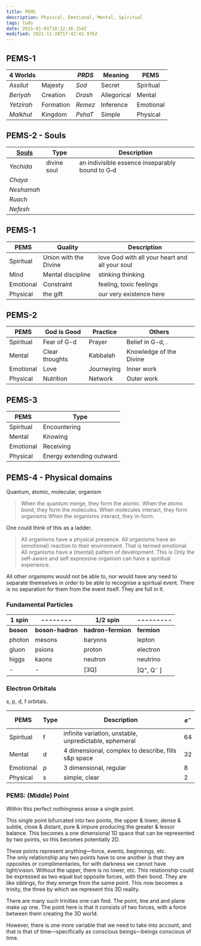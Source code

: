 ```yaml
---
title: PEMS
description: Physical, Emotional, Mental, Spiritual
tags: todo
date: 2015-01-01T18:12:16.154Z
modified: 2021-11-28T17:42:42.976Z
---
```


## PEMS-1

| 4 Worlds   |           | _PRDS_  | Meaning     | PEMS      |
| ---------- | --------- | ------- | ----------- | --------- |
| _Assilut_  | Majesty   | _Sod_   | Secret      | Spiritual |
| _Beriyah_  | Creation  | _Drash_ | Allegorical | Mental    |
| _Yetzirah_ | Formation | _Remez_ | Inference   | Emotional |
| _Malkhut_  | Kingdom   | _PshaT_ | Simple      | Physical  |

## PEMS-2 - Souls

| [Souls](https://www.chabad.org/kabbalah/article_cdo/aid/380651/jewish/Neshamah-Levels-of-Soul-Consciousness.htm) | Type        | Description                                     |
| ---------------------------------------------------------------------------------------------------------------- | ----------- | ----------------------------------------------- |
| _Yechida_                                                                                                        | divine soul | an indivisible essence inseparably bound to G‑d |
| _Chaya_                                                                                                          |             |
| _Neshamah_                                                                                                       |             |
| _Ruach_                                                                                                          |             |
| _Nefesh_                                                                                                         |             |

## PEMS-1

| PEMS      | Quality               | Description                                    |
| --------- | --------------------- | ---------------------------------------------- |
| Spiritual | Union with the Divine | love God with all your heart and all your soul |
| Mind      | Mental discipline     | stinking thinking                              |
| Emotional | Constraint            | feeling, toxic feelings                        |
| Physical  | the gift              | our very existence here                        |

## PEMS-2

| PEMS      | God is Good    | Practice   | Others                  |
| --------- | -------------- | ---------- | ----------------------- |
| Spiritual | Fear of G-d    | Prayer     | Belief in G-d, .        |
| Mental    | Clear thoughts | Kabbalah   | Knowledge of the Divine |
| Emotional | Love           | Journeying | Inner work              |
| Physical  | Nutrition      | Network    | Outer work              |

## PEMS-3

| PEMS      | Type                     |
| --------- | ------------------------ |
| Spiritual | Encountering             |
| Mental    | Knowing                  |
| Emotional | Receiving                |
| Physical  | Energy extending outward |

## PEMS-4 - Physical domains

Quantum, atomic, molecular, organism

> When the quantum merge, they form the atomic.
> When the atoms bond, they form the molecules.
> When molecules interact, they form organisms
> When the organisms interact, they in-form.

One could think of this as a ladder.

> All organisms have a physical presence.
> All organisms have an (emotional) reaction to their environment. That is termed emotional.
> All organisms have a (mental) pattern of development. This is
> Only the self-aware and self expressive organism can have a spiritual experience.

All other organisms would not be able to, nor would have any need to separate themselves in order to be able to recognise a spiritual event. There is no separation for them from the event itself. They are full in it.

### Fundamental Particles

| 1 spin    | --------         | 1/2 spin           | ---------                            |
| --------- | ---------------- | ------------------ | ------------------------------------ |
| **boson** | **boson-hadron** | **hadron-fermion** | **fermion**                          |
| photon    | mesons           | baryons            | lepton                               |
| gluon     | psions           | proton             | electron                             |
| higgs     | kaons            | neutron            | neutrino                             |
| -         | -                | [3Q]               | [Q<sup>+</sup>, Q<sup>-&nbsp;</sup>] |

### Electron Orbitals

s, p, d, f orbitals.

| PEMS      | Type | Description                                            | <strong>$$e^-$$</strong> |
| --------- | ---- | ------------------------------------------------------ | ------------------------ |
| Spiritual | f    | infinite variation, unstable, unpredictable, ephemeral | 64                       |
| Mental    | d    | 4 dimensional, complex to describe, fills s&p space    | 32                       |
| Emotional | p    | 3 dimensional, regular                                 | 8                        |
| Physical  | s    | simple, clear                                          | 2                        |

### PEMS: (Middle) Point

Within this perfect nothingness arose a single point.

This single point bifurcated into two points, the upper & lower, dense & subtle, close & distant, pure & impure producing the greater & lessor balance. This becomes a one dimensional 1D space that can be represented by two points, so this becomes potentially 2D.

These points represent anything&mdash;force, events, beginnings, etc.  
The only relationship any two points have to one another is that they are opposites or complimentaries, for with darkness we cannot have light/vision. Without the upper, there is no lower, etc. This relationship could be expressed as two equal but opposite forces, with their bond. They are like siblings, for they emerge from the same point. This now becomes a trinity, the three by which we represent this 3D reality.

There are many such trinities one can find. The point, line and and plane make up one. The point here is that it consists of two forces, with a force between them creating the 3D world.

However, there is one more variable that we need to take into account, and that is that of time&mdash;specifically as conscious beings&mdash;beings conscious of time.
